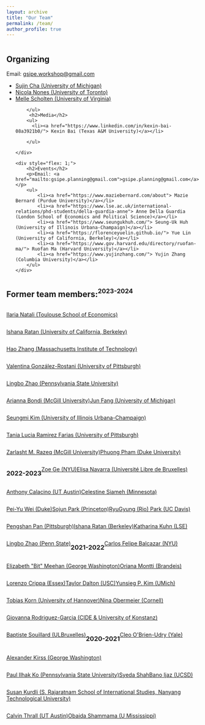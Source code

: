 ```yaml
---
layout: archive
title: "Our Team"
permalink: /team/
author_profile: true
---
```


<div style="display: flex; flex-wrap: wrap;">
    <div style="flex: 1; margin-right: 20px;">
        <h2>Organizing</h2>
        <p>Email: <a href="mailto:gsipe.workshop@gmail.com">gsipe.workshop@gmail.com</a></p>
        <ul>
            <li><a href="https://lsa.umich.edu/polisci/people/graduate-students/sujin-cha.html">Sujin Cha (University of Michigan)</a></li>
            <li><a href="https://www.nicolanones.com/"> Nicola Nones (University of Toronto)</a></li>
                        <li><a href="https://uva.theopenscholar.com/melle-scholten/"> Melle Scholten (University of Virginia)</a></li>

        </ul>        
         <h2>Media</h2>
        <ul>
          <li><a href="https://www.linkedin.com/in/kexin-bai-08a3921b0/"> Kexin Bai (Texas A&M University)</a></li>
            
        </ul>

    </div>

    <div style="flex: 1;">
        <h2>Events</h2>
        <p>Email: <a href="mailto:gsipe.planning@gmail.com">gsipe.planning@gmail.com</a></p>
        <ul>
            <li><a href="https://www.maziebernard.com/about"> Mazie Bernard (Purdue University)</a></li>
            <li><a href="https://www.lse.ac.uk/international-relations/phd-students/della-guardia-anne"> Anne Della Guardia (London School of Economics and Political Science)</a></li>
            <li><a href="https://www.seungukhuh.com/"> Seung-Uk Huh (University of Illinois Urbana-Champaign)</a></li>
            <li><a href="https://florenceyuelin.github.io/"> Yue Lin (University of California, Berkeley)</a></li>
            <li><a href="https://www.gov.harvard.edu/directory/ruofan-ma/"> Ruofan Ma (Harvard University)</a></li>
            <li><a href="https://www.yujinzhang.com/"> Yujin Zhang (Columbia University)</a></li>
        </ul>
    </div>
</div>




<hr>
<hr>


## Former team members:

### 2023-2024
[Ilaria Natali (Toulouse School of Economics)](https://sites.google.com/view/ilaria-natali/home)  

[Ishana Ratan (University of California, Berkeley)](https://ishanaratan.com/)  

[Hao Zhang (Massachusetts Institute of Technology)](https://www.haocharliezhang.com/)  

[Valentina González-Rostani (University of Pittsburgh)](https://gonzalez-rostani.com/)  

[Lingbo Zhao (Pennsylvania State University)](https://lingbozhao.github.io/)  

[Arianna Bondi (McGill University)](https://www.linkedin.com/in/arianna-bondi-375435161/?originalSubdomain=it)  

[Jun Fang (University of Michigan)](https://lsa.umich.edu/polisci/people/graduate-students/junfang.html)  

[Seungmi Kim (University of Illinois Urbana-Champaign)](https://pol.illinois.edu/directory/profile/seungmi2)  

[Tania Lucia Ramirez Farias (University of Pittsburgh)](https://www.sociology.pitt.edu/people/ant-26)  

[Zarlasht M. Razeq (McGill University)](https://www.zarlashtmrazeq.com/)  

[Phuong Pham (Duke University)](https://scholars.duke.edu/person/phuong.pham)

### 2022-2023

[Zoe Ge (NYU)](https://wp.nyu.edu/zoege/)

[Elisa Navarra (Université Libre de Bruxelles)](https://sites.google.com/view/elisanavarra)

[Anthony Calacino (UT Austin)](https://cola.utexas.edu/government/graduate/profile.php?id=ac72973)


[Celestine Siameh (Minnesota)](https://www.celestineogboh.com/)

[Pei-Yu Wei (Duke)](https://www.peiyuwei.com/)

[Sojun Park (Princeton)](https://sites.google.com/view/sojunp/home)

[RyuGyung (Rio) Park (UC Davis)](https://riopark.weebly.com/ )

[Pengshan Pan (Pittsburgh) ](https://www.cgm.pitt.edu/people/ant-25)

[Ishana Ratan (Berkeley)](https://enlab.berkeley.edu/lab-people/ishana-ratan/)

[Katharina Kuhn (LSE)](https://www.lse.ac.uk/international-relations/phd-students/kuhn-katharina)

[Lingbo Zhao (Penn State)](https://polisci.la.psu.edu/people/lkz5164/)


### 2021-2022

[Carlos Felipe Balcazar (NYU)](https://cfbalcazar.github.io/)

[Elizabeth "Bit" Meehan (George Washington)](https://elizabethbitmeehan.com/)

[Oriana Montti (Brandeis)](https://www.linkedin.com/in/orianamontti/)

[Lorenzo Crippa (Essex)](https://lorenzo-crippa.github.io)

[Taylor Dalton (USC)](https://taylorrdalton.com)

[Yunsieg P. Kim (UMich)](https:sites.lsa.umich.edu/yunsieg/)

[Tobias Korn (University of Hannover)](https://https://www.uni-goettingen.de/en/587541.html)

[Nina Obermeier (Cornell) ](https://ninaobermeier.com)

[Giovanna Rodriguez-Garcia (CIDE & University of Konstanz)](https://giovannarodriguezgarcia.academia.edu)

[Baptiste Souillard (ULBruxelles)](https://baptistesouillard.com)


### 2020-2021

[Cleo O'Brien-Udry (Yale)](https://cobrienudry.github.io/)

[Alexander Kirss (George Washington)](https://www.alexanderkirss.com/)

[Paul Ilhak Ko (Pennsylvania State University)](https://sites.google.com/view/paulko/home)

[Syeda ShahBano Ijaz (UCSD)](https://ssijaz.github.io)

[Susan Kurdli (S. Rajaratnam School of International Studies, Nanyang Technological University)](https://www.rsis.edu.sg/gpo/graduate-programmes/ph-d-programme/phd-student-profiles/)

[Calvin Thrall (UT Austin)](https://calvinthrall.github.io)

[Obaida Shammama (U Mississippi) ](https://https://politicalscience.olemiss.edu/current-ph-d-students/)
